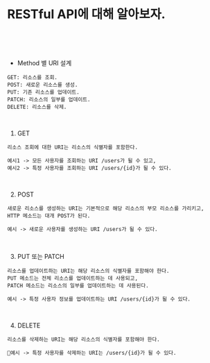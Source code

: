 # RESTful API에 대해 알아보자.

<br /><br /><br />


* Method 별 URI 설계
```
GET: 리소스를 조회.
POST: 새로운 리소스를 생성.
PUT: 기존 리소스를 업데이트.
PATCH: 리소스의 일부를 업데이트.
DELETE: 리소스를 삭제.
```

<br />

1. GET
```
리소스 조회에 대한 URI는 리소스의 식별자를 포함한다.

예시1 -> 모든 사용자를 조회하는 URI /users가 될 수 있고,
예시2 -> 특정 사용자를 조회하는 URI /users/{id}가 될 수 있다.
```

<br />

2. POST
```
새로운 리소스를 생성하는 URI는 기본적으로 해당 리소스의 부모 리소스를 가리키고,
HTTP 메소드는 대개 POST가 된다.

예시 -> 새로운 사용자를 생성하는 URI /users가 될 수 있다.
```

<br />

3. PUT 또는 PATCH
```
리소스를 업데이트하는 URI는 해당 리소스의 식별자를 포함해야 한다.
PUT 메소드는 전체 리소스를 업데이트하는 데 사용되고,
PATCH 메소드는 리소스의 일부를 업데이트하는 데 사용된다.

예시 -> 특정 사용자 정보를 업데이트하는 URI /users/{id}가 될 수 있다.
```

<br />

4. DELETE
```
리소스를 삭제하는 URI는 해당 리소스의 식별자를 포함해야 한다.

예시 -> 특정 사용자를 삭제하는 URI는 /users/{id}가 될 수 있다.
```
